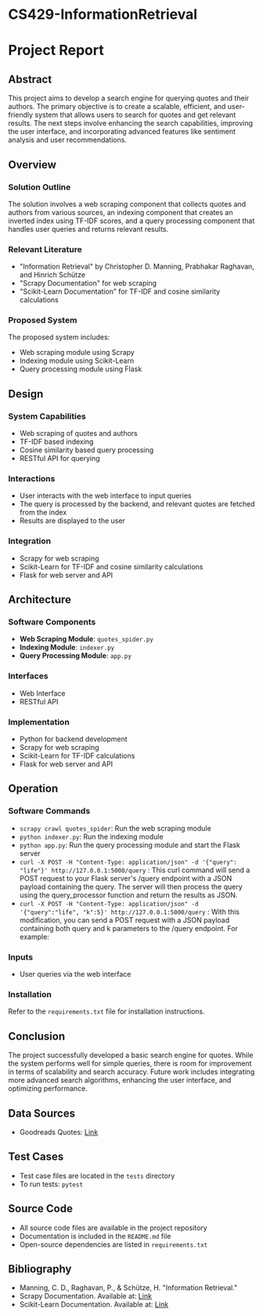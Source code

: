 # CS429-InformationRetrieval

# Project Report

## Abstract

This project aims to develop a search engine for querying quotes and their authors. The primary objective is to create a scalable, efficient, and user-friendly system that allows users to search for quotes and get relevant results. The next steps involve enhancing the search capabilities, improving the user interface, and incorporating advanced features like sentiment analysis and user recommendations.

## Overview

### Solution Outline

The solution involves a web scraping component that collects quotes and authors from various sources, an indexing component that creates an inverted index using TF-IDF scores, and a query processing component that handles user queries and returns relevant results.

### Relevant Literature

- "Information Retrieval" by Christopher D. Manning, Prabhakar Raghavan, and Hinrich Schütze
- "Scrapy Documentation" for web scraping
- "Scikit-Learn Documentation" for TF-IDF and cosine similarity calculations

### Proposed System

The proposed system includes:

- Web scraping module using Scrapy
- Indexing module using Scikit-Learn
- Query processing module using Flask

## Design

### System Capabilities

- Web scraping of quotes and authors
- TF-IDF based indexing
- Cosine similarity based query processing
- RESTful API for querying

### Interactions

- User interacts with the web interface to input queries
- The query is processed by the backend, and relevant quotes are fetched from the index
- Results are displayed to the user

### Integration

- Scrapy for web scraping
- Scikit-Learn for TF-IDF and cosine similarity calculations
- Flask for web server and API

## Architecture

### Software Components

- **Web Scraping Module**: `quotes_spider.py`
- **Indexing Module**: `indexer.py`
- **Query Processing Module**: `app.py`

### Interfaces

- Web Interface
- RESTful API

### Implementation

- Python for backend development
- Scrapy for web scraping
- Scikit-Learn for TF-IDF calculations
- Flask for web server and API

## Operation

### Software Commands

- `scrapy crawl quotes_spider`: Run the web scraping module 
- `python indexer.py`: Run the indexing module
- `python app.py`: Run the query processing module and start the Flask server
- `curl -X POST -H "Content-Type: application/json" -d '{"query": "life"}' http://127.0.0.1:5000/query` : This curl command will send a POST request to your Flask server's /query endpoint with a JSON payload containing the query. The server will then process the query using the query_processor function and return the results as JSON.
- `curl -X POST -H "Content-Type: application/json" -d '{"query":"life", "k":5}' http://127.0.0.1:5000/query` : With this modification, you can send a POST request with a JSON payload containing both query and k parameters to the /query endpoint. For example:


### Inputs

- User queries via the web interface

### Installation

Refer to the `requirements.txt` file for installation instructions.

## Conclusion

The project successfully developed a basic search engine for quotes. While the system performs well for simple queries, there is room for improvement in terms of scalability and search accuracy. Future work includes integrating more advanced search algorithms, enhancing the user interface, and optimizing performance.

## Data Sources

- Goodreads Quotes: [Link](https://www.goodreads.com/quotes)

## Test Cases

- Test case files are located in the `tests` directory
- To run tests: `pytest`

## Source Code

- All source code files are available in the project repository
- Documentation is included in the `README.md` file
- Open-source dependencies are listed in `requirements.txt`

## Bibliography

- Manning, C. D., Raghavan, P., & Schütze, H. "Information Retrieval."
- Scrapy Documentation. Available at: [Link](https://docs.scrapy.org/en/latest/)
- Scikit-Learn Documentation. Available at: [Link](https://scikit-learn.org/stable/documentation.html)